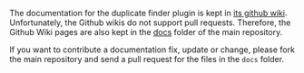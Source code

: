 The documentation for the duplicate finder plugin is kept in
[its github wiki](https://github.com/basepom/duplicate-finder-maven-plugin/wiki). Unfortunately,
the Github wikis do not support pull requests. Therefore, the Github
Wiki pages are also kept in the
[docs](https://github.com/basepom/duplicate-finder-maven-plugin/tree/master/docs)
folder of the main repository.

If you want to contribute a documentation fix, update or change,
please fork the main repository and send a pull request for the files
in the `docs` folder.

